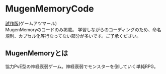 # MugenMemoryCode 
[試作版](https://is.gd/AwNlll)(ゲームアツマール)<br>
MugenMemoryのコードのみ掲載。
学習しながらのコーディングのため、命名規則、カプセル化等行なってない部分が多いです。ご了承ください。

## MugenMemoryとは
協力PvE型の神経衰弱ゲーム。神経衰弱でモンスターを倒していく単純RPG。
